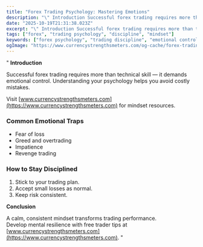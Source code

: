 ```yaml
---
title: "Forex Trading Psychology: Mastering Emotions"
description: "\" Introduction Successful forex trading requires more than technical skill — it demands emotional control..."
date: "2025-10-19T21:31:38.023Z"
excerpt: "\" Introduction Successful forex trading requires more than technical skill — it demands emotional control. Understanding your psychology helps you avoid costly mistakes. Visit [www.currencystrengthsmeters.com](https://www.currencystrengthsmeters.com) for mindset resources. Common Emotional Traps - Fear of loss - Greed and overtrading - Impatience - Revenge trading How to Stay Disciplined 1. Stick..."
tags: ["forex", "trading psychology", "discipline", "mindset"]
keywords: ["forex psychology", "trading discipline", "emotional control", "trader mindset", "forex confidence"]
ogImage: "https://www.currencystrengthsmeters.com/og-cache/forex-trading-psychology-mastering-emotions.jpg"
---
```

"
**Introduction**

Successful forex trading requires more than technical skill — it demands emotional control. Understanding your psychology helps you avoid costly mistakes.

Visit [www.currencystrengthsmeters.com](https://www.currencystrengthsmeters.com) for mindset resources.

### Common Emotional Traps

- Fear of loss  
- Greed and overtrading  
- Impatience  
- Revenge trading  

### How to Stay Disciplined

1. Stick to your trading plan.  
2. Accept small losses as normal.  
3. Keep risk consistent.  

**Conclusion**

A calm, consistent mindset transforms trading performance.  
Develop mental resilience with free trader tips at [www.currencystrengthsmeters.com](https://www.currencystrengthsmeters.com).
"
